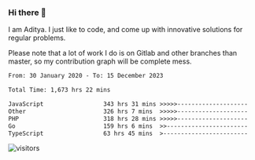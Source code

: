 ### Hi there 👋

I am Aditya. I just like to code, and come up with innovative solutions for regular problems.

Please note that a lot of work I do is on Gitlab and other branches than master, so my contribution graph will be complete mess.

<!--START_SECTION:waka-->

```txt
From: 30 January 2020 - To: 15 December 2023

Total Time: 1,673 hrs 22 mins

JavaScript                 343 hrs 31 mins >>>>>--------------------   20.53 %
Other                      326 hrs 7 mins  >>>>>--------------------   19.49 %
PHP                        318 hrs 28 mins >>>>>--------------------   19.03 %
Go                         159 hrs 6 mins  >>-----------------------   09.51 %
TypeScript                 63 hrs 45 mins  >------------------------   03.81 %
```

<!--END_SECTION:waka-->

![visitors](https://visitor-badge.glitch.me/badge?page_id=BrainBuzzer.visitor-badge&left_color=green&right_color=red)
